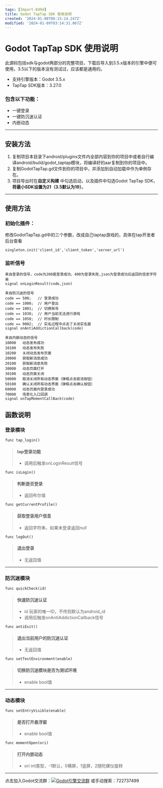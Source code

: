 ```yaml
---
tags: [Import-8d9d]
title: Godot TapTap SDK 使用说明
created: '2024-01-08T08:15:14.247Z'
modified: '2024-01-09T03:14:31.867Z'
---
```


# Godot TapTap SDK 使用说明

此源码包括sdk与godot两部分的完整项目，下载后导入到3.5.x版本的引擎中便可使用，3.5以下的版本没有测试过，应该都是通用的。
* 支持引擎版本：Godot 3.5.x
* TapTap SDK版本：3.27.0

### 包含以下功能：
* 一键登录
* 一键防沉迷认证
* 内嵌动态
_________________
## 安装方法
1. 复制项目本目录下android/plugins文件内全部内容到你的项目中或者自行编译android/build/godot_taptap模块，将编译好的aar复制到你的项目中。
3. 复制GodotTapTap.gd文件到你的项目中，并添加到自动加载中作为单例存在。
4. 项目导出时在**自定义构建** 中勾选启动，以及插件中勾选Godot TapTap SDK，**将最小SDK设置为21（3.5默认为19）**。
_________________
## 使用方法
### 初始化插件：

修改GodotTapTap.gd中的三个参数，改成自己taptap游戏的，具体在tap开发者后台查看
```
singleton.init('client_id','client_token','server_url')
```

### 监听信号
```
来自登录的信号，code为200是登录成功，400为登录失败,json为登录成功后返回的信息字符串
signal onLoginResult(code,json)

来自防沉迷的信号
code == 500;   // 登录成功
code == 1000;  // 用户登出
code == 1001;  // 切换账号
code == 1030;  // 用户当前无法进行游戏
code == 1050;  // 时长限制
code == 9002;  // 实名过程中点击了关闭实名窗
signal onAntiAddictionCallback(code)

来自内嵌动态的信号
10000	动态发布成功
10100	动态发布失败
10200	关闭动态发布页面
20000	获取新消息成功
20100	获取新消息失败
30000	动态页面打开
30100	动态页面关闭
50000	取消关闭所有动态界面（弹框点击取消按钮）
50100	确认关闭所有动态界面（弹框点击确认按钮）
60000	动态页面内登录成功
70000	场景化入口回调
signal onTapMomentCallBack(code)
```
## 函数说明
### 登录模块
```
func tap_login()
```
> #### tap登录功能
> - 调用后触发onLoginResult信号

```
func isLogin()
```
> #### 判断是否登录
> - 返回布尔值

```
func getCurrentProfile()
```
> #### 获取登录用户信息
> - 返回字符串，如果未登录返回null

```
func logOut()
```
> #### 退出登录
> - 无返回值
_________________
### 防沉迷模块
```
func quickCheck(id)
```
> #### 快速防沉迷认证
> - id 玩家的唯一ID，不传则默认为android_id
> - 调用后触发onAntiAddictionCallback信号

```
func antiExit()
```
> #### 退出当前用户的防沉迷认证
> - 无返回值

```
func setTestEnvironment(enable)
```
> #### 切换防沉迷模块是否为测试环境
> - enable bool值

_________________
### 动态模块
```
func setEntryVisible(enable)
```
> #### 是否打开悬浮窗
> - enable bool值

```
func momentOpen(ori)
```
> #### 打开内嵌动态
> - ori int类型，-1默认，0横屏，1竖屏，2随陀螺仪旋转
_________________

点击加入Godot交流群：<a target="_blank" href="https://qm.qq.com/cgi-bin/qm/qr?k=W4HFsixrp21iVio3jhmalbDgyiuKuVZO&jump_from=webapi&authKey=1qoGS3eG8/2Tx2o4xqfuXERjwR5WuD3eGNPTykoPPeOF97xrkue62ly5utMvn9Aa"><img border="0" src="//pub.idqqimg.com/wpa/images/group.png" alt="Godot引擎交流群" title="Godot引擎交流群"></a>
或手动搜索：722737499
